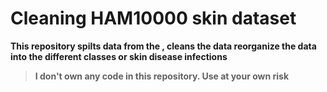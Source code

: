 # Cleaning HAM10000 skin dataset

**This repository spilts data from the , cleans the data reorganize the data into the different classes or skin disease infections**

> **I don't own any code in this repository. Use at your own risk**